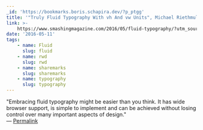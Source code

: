 ```yaml
---
_id: 'https://bookmarks.boris.schapira.dev/?p_ptgg'
title: '"Truly Fluid Typography With vh And vw Units", Michael Riethmuller'
link: >-
    https://www.smashingmagazine.com/2016/05/fluid-typography/?utm_source=html5weekly&utm_medium=email
date: '2016-05-11'
tags:
    - name: Fluid
      slug: fluid
    - name: rwd
      slug: rwd
    - name: sharemarks
      slug: sharemarks
    - name: typography
      slug: typography
---
```


&quot;Embracing fluid typography might be easier than you think. It has wide
browser support, is simple to implement and can be achieved without losing
control over many important aspects of design.&quot; <br>&#8212;
<a href="https://bookmarks.boris.schapira.dev/?p_ptgg" title="Permalink">Permalink</a>
